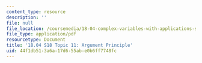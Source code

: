 ```yaml
---
content_type: resource
description: ''
file: null
file_location: /coursemedia/18-04-complex-variables-with-applications-spring-2018/44f1db513a6a17d655abe0b6ff7748fc_MIT18_04S18_topic11.pdf
file_type: application/pdf
resourcetype: Document
title: '18.04 S18 Topic 11: Argument Principle'
uid: 44f1db51-3a6a-17d6-55ab-e0b6ff7748fc
---
```

